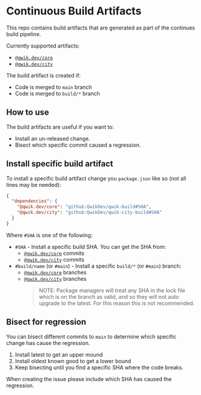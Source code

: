 # Continuous Build Artifacts

This repo contains build artifacts that are generated as part of the continues build pipeline.

Currently supported artifacts:

- [`@qwik.dev/core`](https://github.com/QwikDev/qwik-build)
- [`@qwik.dev/city`](https://github.com/QwikDev/qwik-city-build)

The build artifact is created if:

- Code is merged to `main` branch
- Code is merged to `build/*` branch

## How to use

The build artifacts are useful if you want to:

- Install an un-released change.
- Bisect which specific commit caused a regression.

## Install specific build artifact

To install a specific build artifact change you `package.json` like so (not all lines may be needed):

```json
{
  "dependencies": {
    "@qwik.dev/core": "github:QwikDev/qwik-build#SHA",
    "@qwik.dev/city": "github:QwikDev/qwik-city-build#SHA"
  }
}
```

Where `#SHA` is one of the following:

- `#SHA` - Install a specific build SHA. You can get the SHA from:
  - [`@qwik.dev/core`](https://github.com/QwikDev/qwik-build/commits/) commits
  - [`@qwik.dev/city`](https://github.com/QwikDev/qwik-city-build/commits/) commits
- `#build/name` (or `#main`) - Install a specific `build/*` (or `#main`) branch:
  - [`@qwik.dev/core`](https://github.com/QwikDev/qwik-build/branches/) branches
  - [`@qwik.dev/city`](https://github.com/QwikDev/qwik-city-build/branches/) branches
    > NOTE: Package managers will treat any SHA in the lock file which is on the branch as valid, and so they will not auto upgrade to the latest. For this reason this is not recommended.

## Bisect for regression

You can bisect different commits to `main` to determine which specific change has cause the regression.

1. Install latest to get an upper mound
2. Install oldest known good to get a lower bound
3. Keep bisecting until you find a specific SHA where the code breaks.

When creating the issue please include which SHA has caused the regression.
